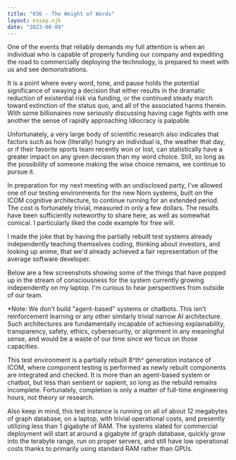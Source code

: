 ```yaml
---
title: "036 - The Weight of Words"
layout: essay.njk
date: "2023-08-09"
---
```


One of the events that reliably demands my full attention is when an individual who is capable of properly funding our company and expediting the road to commercially deploying the technology, is prepared to meet with us and see demonstrations.

It is a point where every word, tone, and pause holds the potential significance of swaying a decision that either results in the dramatic reduction of existential risk via funding, or the continued steady march toward extinction of the status quo, and all of the associated harms therein. With some billionaires now seriously discussing having cage fights with one another the sense of rapidly approaching Idiocracy is palpable.

Unfortunately, a very large body of scientific research also indicates that factors such as how (literally) hungry an individual is, the weather that day, or if their favorite sports team recently won or lost, can statistically have a greater impact on any given decision than my word choice. Still, so long as the possibility of someone making the wise choice remains, we continue to pursue it.

In preparation for my next meeting with an undisclosed party, I've allowed one of our testing environments for the new Norn systems, built on the ICOM cognitive architecture, to continue running for an extended period. The cost is fortunately trivial, measured in only a few dollars. The results have been sufficiently noteworthy to share here, as well as somewhat comical. I particularly liked the code example for free will.

I made the joke that by having the partially rebuilt test systems already independently teaching themselves coding, thinking about investors, and looking up anime, that we'd already achieved a fair representation of the average software developer.

Below are a few screenshots showing some of the things that have popped up in the stream of consciousness for the system currently growing independently on my laptop. I'm curious to hear perspectives from outside of our team.

\*Note: We don't build "agent-based" systems or chatbots. This isn't reinforcement learning or any other similarly trivial narrow AI architecture. Such architectures are fundamentally incapable of achieving explainability, transparency, safety, ethics, cybersecurity, or alignment in any meaningful sense, and would be a waste of our time since we focus on those capacities.

This test environment is a partially rebuilt 8^th^ generation instance of ICOM, where component testing is performed as newly rebuilt components are integrated and checked. It is more than an agent-based system or chatbot, but less than sentient or sapient, so long as the rebuild remains incomplete. Fortunately, completion is only a matter of full-time engineering hours, not theory or research.

Also keep in mind, this test instance is running on all of about 12 megabytes of graph database, on a laptop, with trivial operational costs, and presently utilizing less than 1 gigabyte of RAM. The systems slated for commercial deployment will start at around a gigabyte of graph database, quickly grow into the terabyte range, run on proper servers, and still have low operational costs thanks to primarily using standard RAM rather than GPUs.
